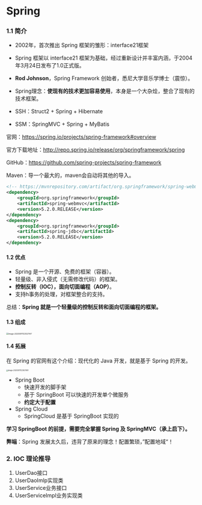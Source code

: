 # Spring

### 1.1 简介

- 2002年，首次推出 Spring 框架的雏形：interface21框架
- Spring 框架以 interface21 框架为基础，经过重新设计并丰富内涵，于2004年3月24日发布了1.0正式版。
- **Rod Johnson**，Spring Framework 创始者，悉尼大学音乐学博士（震惊）。
- Spring理念：**使现有的技术更加容易使用**，本身是一个大杂烩，整合了现有的技术框架。



- SSH：Struct2 + Spring + Hibernate
- SSM：SpringMVC + Spring + MyBatis



官网：https://spring.io/projects/spring-framework#overview

官方下载地址：http://repo.spring.io/release/org/springframework/spring

GitHub：https://github.com/spring-projects/spring-framework

Maven：导一个最大的，maven会自动将其他的导入。

```xml
<!-- https://mvnrepository.com/artifact/org.springframework/spring-webmvc -->
<dependency>
    <groupId>org.springframework</groupId>
    <artifactId>spring-webmvc</artifactId>
    <version>5.2.0.RELEASE</version>
</dependency>
<dependency>
    <groupId>org.springframework</groupId>
    <artifactId>spring-jdbc</artifactId>
    <version>5.2.0.RELEASE</version>
</dependency>

```

#### 1.2 优点

- Spring 是一个开源、免费的框架（容器）。
- 轻量级、非入侵式（无需修改代码）的框架。
- **控制反转（IOC），面向切面编程（AOP）**。
- 支持h事务的处理，对框架整合的支持。

总结：**Spring 就是一个轻量级的控制反转和面向切面编程的框架。**

#### 1.3 组成

<img src="/Users/sugar/Library/Application Support/typora-user-images/image-20200911123521147.png" alt="image-20200911123521147" style="zoom:35%;" />

#### 1.4 拓展

在 Spring 的官网有这个介绍：现代化的 Java 开发，就是基于 Spring 的开发。

<img src="/Users/sugar/Library/Application Support/typora-user-images/image-20200911123837881.png" alt="image-20200911123837881" style="zoom:30%;" />

- Spring Boot
  - 快速开发的脚手架
  - 基于 SpringBoot 可以快速的开发单个微服务
  - **约定大于配置**
- Spring Cloud
  - SpringCloud 是基于 SpringBoot 实现的

**学习 SpringBoot 的前提，需要完全掌握 Spring 及 SpringMVC（承上启下）。**

**弊端**：Spring 发展太久后，违背了原来的理念！配置繁琐，”配置地域“！

### 2. IOC 理论推导

1. UserDao接口
2. UserDaoImlp实现类
3. UserService业务接口
4. UserServiceImpl业务实现类





